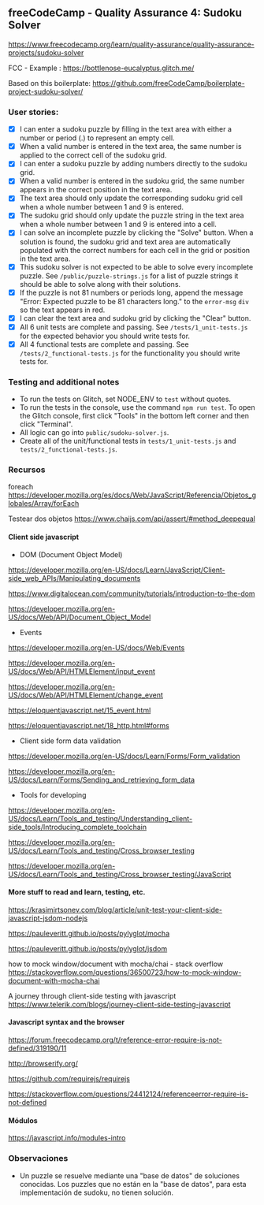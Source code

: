 **freeCodeCamp** - Quality Assurance 4: Sudoku Solver
------

<https://www.freecodecamp.org/learn/quality-assurance/quality-assurance-projects/sudoku-solver>

FCC - Example : <https://bottlenose-eucalyptus.glitch.me/>

Based on this boilerplate: <https://github.com/freeCodeCamp/boilerplate-project-sudoku-solver/>

### User stories:

- [x] I can enter a sudoku puzzle by filling in the text area with either a number or period (.) to represent an empty cell. 
- [x] When a valid number is entered in the text area, the same number is applied to the correct cell of the sudoku grid.
- [x] I can enter a sudoku puzzle by adding numbers directly to the sudoku grid.
- [x] When a valid number is entered in the sudoku grid, the same number appears in the correct position in the text area.
- [x] The text area should only update the corresponding sudoku grid cell when a whole number between 1 and 9 is entered.
- [x] The sudoku grid should only update the puzzle string in the text area when a whole number between 1 and 9 is entered into a cell.
- [x] I can solve an incomplete puzzle by clicking the "Solve" button. When a solution is found, the sudoku grid and text area are automatically populated with the correct numbers for each cell in the grid or position in the text area.
- [x] This sudoku solver is not expected to be able to solve every incomplete puzzle. See `/public/puzzle-strings.js` for a list of puzzle strings it should be able to solve along with their solutions.
- [x] If the puzzle is not 81 numbers or periods long, append the message "Error: Expected puzzle to be 81 characters long." to the `error-msg` `div` so the text appears in red.
- [x] I can clear the text area and sudoku grid by clicking the "Clear" button.
- [x] All 6 unit tests are complete and passing. See `/tests/1_unit-tests.js` for the expected behavior you should write tests for.
- [x] All 4 functional tests are complete and passing. See `/tests/2_functional-tests.js` for the functionality you should write tests for.

### Testing and additional notes

* To run the tests on Glitch, set NODE_ENV to `test` without quotes.
* To run the tests in the console, use the command `npm run test`. To open the Glitch console, first click "Tools" in the bottom left corner and then click "Terminal".
* All logic can go into `public/sudoku-solver.js`.
* Create all of the unit/functional tests in `tests/1_unit-tests.js` and `tests/2_functional-tests.js`.


### Recursos

foreach <https://developer.mozilla.org/es/docs/Web/JavaScript/Referencia/Objetos_globales/Array/forEach>

Testear dos objetos <https://www.chaijs.com/api/assert/#method_deepequal>

#### Client side javascript

- DOM (Document Object Model)

<https://developer.mozilla.org/en-US/docs/Learn/JavaScript/Client-side_web_APIs/Manipulating_documents>

<https://www.digitalocean.com/community/tutorials/introduction-to-the-dom>

<https://developer.mozilla.org/en-US/docs/Web/API/Document_Object_Model>

- Events

<https://developer.mozilla.org/en-US/docs/Web/Events>

<https://developer.mozilla.org/en-US/docs/Web/API/HTMLElement/input_event>

<https://developer.mozilla.org/en-US/docs/Web/API/HTMLElement/change_event>

<https://eloquentjavascript.net/15_event.html>

<https://eloquentjavascript.net/18_http.html#forms>

- Client side form data validation

<https://developer.mozilla.org/en-US/docs/Learn/Forms/Form_validation>

<https://developer.mozilla.org/en-US/docs/Learn/Forms/Sending_and_retrieving_form_data>

- Tools for developing

<https://developer.mozilla.org/en-US/docs/Learn/Tools_and_testing/Understanding_client-side_tools/Introducing_complete_toolchain>

<https://developer.mozilla.org/en-US/docs/Learn/Tools_and_testing/Cross_browser_testing>

<https://developer.mozilla.org/en-US/docs/Learn/Tools_and_testing/Cross_browser_testing/JavaScript>

#### More stuff to read and learn, testing, etc.

<https://krasimirtsonev.com/blog/article/unit-test-your-client-side-javascript-jsdom-nodejs>

<https://pauleveritt.github.io/posts/pylyglot/mocha>

<https://pauleveritt.github.io/posts/pylyglot/jsdom>

how to mock window/document with mocha/chai - stack overflow
<https://stackoverflow.com/questions/36500723/how-to-mock-window-document-with-mocha-chai>

A journey through client-side testing with javascript
<https://www.telerik.com/blogs/journey-client-side-testing-javascript>

#### Javascript syntax and the browser

<https://forum.freecodecamp.org/t/reference-error-require-is-not-defined/319190/11>

<http://browserify.org/>

<https://github.com/requirejs/requirejs>

<https://stackoverflow.com/questions/24412124/referenceerror-require-is-not-defined>

#### Módulos

<https://javascript.info/modules-intro>

### Observaciones

- Un puzzle se resuelve mediante una "base de datos" de soluciones conocidas. Los puzzles que no están en la "base de
datos", para esta implementación de sudoku, no tienen solución.
